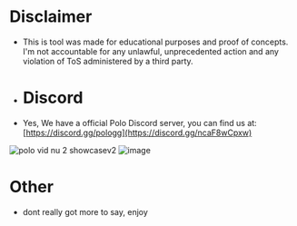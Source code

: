# Disclaimer
- This is tool was made for educational purposes and proof of concepts. I'm not accountable for any unlawful, unprecedented action and any violation of ToS administered by a third party.

- # Discord
- Yes, We have a official Polo Discord server, you can find us at: [https://discord.gg/pologg](https://discord.gg/ncaF8wCpxw)

![polo vid nu 2 showcasev2](https://github.com/user-attachments/assets/eaca7c08-2bd4-45d1-ad8e-52bb428cbd60)
![image](https://github.com/user-attachments/assets/d0246a6c-bc85-4fa8-8951-d771a6840a40)

# Other
- dont really got more to say, enjoy
